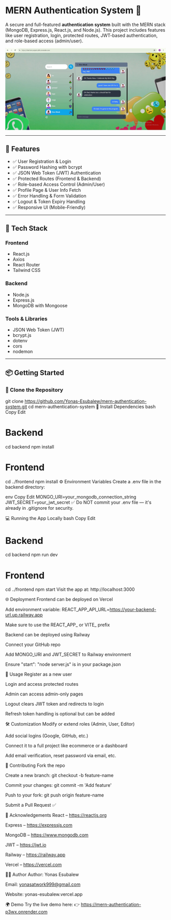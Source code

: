 # MERN Authentication System 🔐

A secure and full-featured **authentication system** built with the MERN stack (MongoDB, Express.js, React.js, and Node.js). This project includes features like user registration, login, protected routes, JWT-based authentication, and role-based access (admin/user).

![Auth System Screenshot](https://github.com/Yonas-Esubalew/MERN-Chat-Application/blob/master/image_original%20(3).jpg?raw=true)

---

## 🚀 Features

- ✅ User Registration & Login
- ✅ Password Hashing with bcrypt
- ✅ JSON Web Token (JWT) Authentication
- ✅ Protected Routes (Frontend & Backend)
- ✅ Role-based Access Control (Admin/User)
- ✅ Profile Page & User Info Fetch
- ✅ Error Handling & Form Validation
- ✅ Logout & Token Expiry Handling
- ✅ Responsive UI (Mobile-Friendly)

---

## 🧰 Tech Stack

### Frontend
- React.js
- Axios
- React Router
- Tailwind CSS

### Backend
- Node.js
- Express.js
- MongoDB with Mongoose

### Tools & Libraries
- JSON Web Token (JWT)
- bcrypt.js
- dotenv
- cors
- nodemon

---

## 📦 Getting Started

### 📁 Clone the Repository


git clone https://github.com/Yonas-Esubalew/mern-authentication-system.git
cd mern-authentication-system
🔧 Install Dependencies
bash
Copy
Edit
# Backend
cd backend
npm install

# Frontend
cd ../frontend
npm install
⚙️ Environment Variables
Create a .env file in the backend directory:

env
Copy
Edit
MONGO_URI=your_mongodb_connection_string
JWT_SECRET=your_jwt_secret
✅ Do NOT commit your .env file — it's already in .gitignore for security.

💻 Running the App Locally
bash
Copy
Edit
# Backend
cd backend
npm run dev

# Frontend
cd ../frontend
npm start
Visit the app at: http://localhost:3000

🌐 Deployment
Frontend can be deployed on Vercel

Add environment variable: REACT_APP_API_URL=https://your-backend-url.up.railway.app

Make sure to use the REACT_APP_ or VITE_ prefix

Backend can be deployed using Railway

Connect your GitHub repo

Add MONGO_URI and JWT_SECRET to Railway environment

Ensure "start": "node server.js" is in your package.json

🔐 Usage
Register as a new user

Login and access protected routes

Admin can access admin-only pages

Logout clears JWT token and redirects to login

Refresh token handling is optional but can be added

🛠 Customization
Modify or extend roles (Admin, User, Editor)

Add social logins (Google, GitHub, etc.)

Connect it to a full project like ecommerce or a dashboard

Add email verification, reset password via email, etc.

🤝 Contributing
Fork the repo

Create a new branch: git checkout -b feature-name

Commit your changes: git commit -m 'Add feature'

Push to your fork: git push origin feature-name

Submit a Pull Request ✅

📢 Acknowledgements
React – https://reactjs.org

Express – https://expressjs.com

MongoDB – https://www.mongodb.com

JWT – https://jwt.io

Railway – https://railway.app

Vercel – https://vercel.com

👨‍💻 Author
Author: Yonas Esubalew

Email: yonasatwork999@gmail.com

Website: yonas-esubalew.vercel.app

🌍 Demo
Try the live demo here:
👉 https://mern-authentication-p3wx.onrender.com
